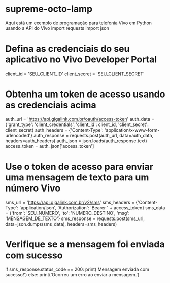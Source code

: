 # supreme-octo-lamp
Aqui está um exemplo de programação para telefonia Vivo em Python usando a API do Vivo
import requests
import json

# Defina as credenciais do seu aplicativo no Vivo Developer Portal
client_id = 'SEU_CLIENT_ID'
client_secret = 'SEU_CLIENT_SECRET'

# Obtenha um token de acesso usando as credenciais acima
auth_url = 'https://api.gigalink.com.br/oauth/access-token'
auth_data = {'grant_type': 'client_credentials', 'client_id': client_id, 'client_secret': client_secret}
auth_headers = {'Content-Type': 'application/x-www-form-urlencoded'}
auth_response = requests.post(auth_url, data=auth_data, headers=auth_headers)
auth_json = json.loads(auth_response.text)
access_token = auth_json['access_token']

# Use o token de acesso para enviar uma mensagem de texto para um número Vivo
sms_url = 'https://api.gigalink.com.br/v2/sms'
sms_headers = {'Content-Type': 'application/json', 'Authorization': 'Bearer ' + access_token}
sms_data = {'from': 'SEU_NUMERO', 'to': 'NUMERO_DESTINO', 'msg': 'MENSAGEM_DE_TEXTO'}
sms_response = requests.post(sms_url, data=json.dumps(sms_data), headers=sms_headers)

# Verifique se a mensagem foi enviada com sucesso
if sms_response.status_code == 200:
    print('Mensagem enviada com sucesso!')
else:
    print('Ocorreu um erro ao enviar a mensagem.')
